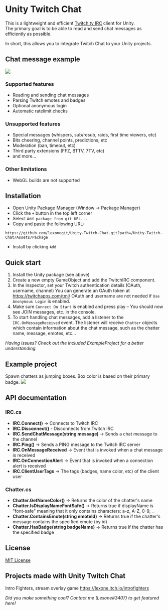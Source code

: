 # Unity Twitch Chat

This is a lightweight and efficient [Twitch.tv IRC](https://dev.twitch.tv/docs/irc/) client for Unity.<br>The primary goal is to be able to read and send chat messages as efficiently as possible.

In short, this allows you to integrate Twitch Chat to your Unity projects.

## Chat message example
<img src="https://user-images.githubusercontent.com/18125997/210407885-b2c49e1e-4537-41e9-ad5b-2d8c4c8f1077.png">

### Supported features
- Reading and sending chat messages
- Parsing Twitch emotes and badges
- Optional anonymous login
- Automatic ratelimit checks

### Unsupported features
- Special messages (whispers, sub/resub, raids, first time viewers, etc)
- Bits cheering, channel points, predictions, etc
- Moderation (ban, timeout, etc)
- Third party extensions (FFZ, BTTV, 7TV, etc)
- and more...

### Other limitations
- WebGL builds are not supported

## Installation

- Open Unity Package Manager (Window -> Package Manager)
- Click the `+` button in the top left corner
- Select `Add package from git URL...`
- Copy and paste the following URL:<br>
```
https://github.com/lexonegit/Unity-Twitch-Chat.git?path=/Unity-Twitch-Chat/Assets/Package
```
- Install by clicking `Add`


## Quick start
1. Install the Unity package (see above)
2. Create a new empty GameObject and add the TwitchIRC component.
3. In the inspector, set your Twitch authentication details (OAuth, username, channel) 
You can generate an OAuth token at https://twitchapps.com/tmi/
OAuth and username are not needed if `Use Anonymous Login` is enabled. 
4. Make sure `Connect On Start` is enabled and press play – You should now see JOIN messages, etc. in the console.
5. To start handling chat messages, add a listener to the `IRC.OnMessageReceived` event. The listener will receive `Chatter` objects which contain information about the chat message, such as the chatter name, message, emotes, etc...

<i>Having issues? Check out the included ExampleProject for a better understanding.</i>

## Example project
Spawn chatters as jumping boxes. Box color is based on their primary badge.
<img src="https://user-images.githubusercontent.com/18125997/210427322-27d2231c-5123-4785-997e-53838cfc8972.gif">

## API documentation

### IRC.cs
- **IRC.Connect()** -> Connects to Twitch IRC
- **IRC.Disconnect()** - Disconnects from Twitch IRC
- **IRC.SendChatMessage(string message)** -> Sends a chat message to the channel
- **IRC.Ping()** -> Sends a PING message to the Twitch IRC server
- **IRC.OnMessageReceived** -> Event that is invoked when a chat message is received
- **IRC.OnConnectionAlert** -> Event that is invoked when a connection alert is received
- **IRC.ClientUserTags** -> The tags (badges, name color, etc) of the client user

### Chatter.cs
- **Chatter.GetNameColor()** -> Returns the color of the chatter's name
- **Chatter.IsDisplayNameFontSafe()** -> Returns true if displayName is "font-safe" meaning that it only contains characters: a-z, A-Z, 0-9, _
- **Chatter.ContainsEmote(string emoteId)** -> Returns true if the chatter's message contains the specified emote (by id)
- **Chatter.HasBadge(string badgeName)** -> Returns true if the chatter has the specified badge

## License
<a href="https://github.com/lexonegit/Unity-Twitch-Chat/blob/master/LICENSE">MIT License</a>

## Projects made with Unity Twitch Chat

Intro Fighters, stream overlay game https://lexone.itch.io/introfighters

*Did you make something cool? Contact me (Lexone#3407) to get featured here!*